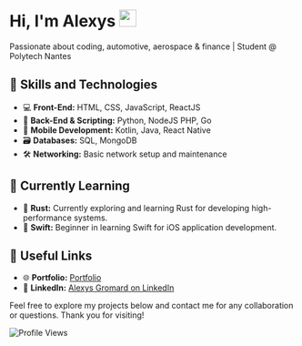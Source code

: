# Hi, I'm Alexys <img src="https://raw.githubusercontent.com/MartinHeinz/MartinHeinz/master/wave.gif" width="30px">

Passionate about coding, automotive, aerospace & finance | Student @ Polytech Nantes

## 🚀 Skills and Technologies

- 💻 **Front-End:** HTML, CSS, JavaScript, ReactJS  
- 🐍 **Back-End & Scripting:** Python, NodeJS PHP, Go  
- 📱 **Mobile Development:** Kotlin, Java, React Native  
- 🗃️ **Databases:** SQL, MongoDB  
- 🛠️ **Networking:** Basic network setup and maintenance  

## 🌱 Currently Learning

- 🦀 **Rust:** Currently exploring and learning Rust for developing high-performance systems.
- 🍏 **Swift:** Beginner in learning Swift for iOS application development.

## 🔗 Useful Links

- 🌐 **Portfolio:** [Portfolio](https://alexysgromard.github.io/portfolio/)
- 💼 **LinkedIn:** [Alexys Gromard on LinkedIn](https://www.linkedin.com/in/alexys-gromard/)

<!-- ## 📈 GitHub Statistics

![GitHub Statistics](https://github-readme-stats.vercel.app/api?username=AlexysGromard&show_icons=true&theme=radical)

![Top Languages](https://github-readme-stats.vercel.app/api/top-langs/?username=AlexysGromard&layout=compact&theme=radical) -->

<!-- ## 📌 Notable Projects

- [WebNuggets](https://github.com/AlexysGromard/WebNuggets) - A valuable collection of interface components to boost your web development. 💎🚀
- [iutStyleShop](https://github.com/AlexysGromard/iutStyleShop_V2) - An elegant online store designed to illustrate web ergonomics principles. Explore, shop, and enjoy an optimal shopping experience, with a database and backend implemented.
- [NaoLibre](https://github.com/AlexysGromard/NaoLibre) - NaoLibre: A React web app for Naolibe users in Nantes to view transport info and report on vehicle fullness.  -->

Feel free to explore my projects below and contact me for any collaboration or questions. Thank you for visiting!

<!-- Profil views counter -->
![Profile Views](https://komarev.com/ghpvc/?username=AlexysGromard&color=blue)
